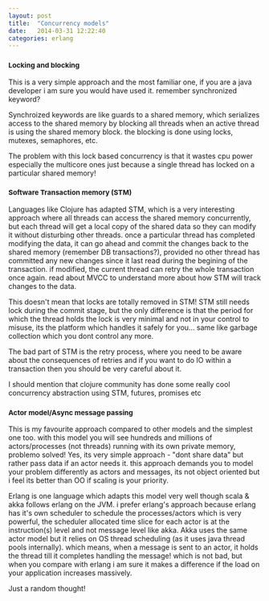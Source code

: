 ```yaml
---
layout: post
title:  "Concurrency models"
date:   2014-03-31 12:22:40
categories: erlang
---
```


<h3><small>Locking and blocking </small></h3>
This is a very simple approach and the most familiar one, if you are a java developer i am sure you would have used it. remember synchronized keyword?

Synchroized keywords are like guards to a shared memory, which serializes access to the shared memory by blocking all threads when an active thread is using the shared memory block. the blocking is done using locks, mutexes, semaphores, etc.

The problem with this lock based concurrency is that it wastes cpu power especially the multicore ones just because a single thread has locked on a particular shared memory! 


<h3><small>Software Transaction memory (STM)</small></h3>

Languages like Clojure has adapted STM, which is a very interesting approach where all threads can access the shared memory concurrently, but each thread will get a local copy of the shared data so they can modify it without disturbing other threads.
once a particular thread has completed modifying the data, it can go ahead and commit the changes back to the shared memory (remember DB transactions?), provided no other thread has committed any new changes since it last read during the begining of the transaction. if modified, the current thread can retry the whole transaction once again. read about MVCC to understand more about how STM will track changes to the data.

This doesn't mean that locks are totally removed in STM! STM still needs lock during the commit stage, but the only difference is that the period for which the thread holds the lock is very minimal and not in your control to misuse, its the platform which handles it safely for you... same like garbage collection which you dont control any more.

The bad part of STM is the retry process, where you need to be aware about the consequences of retries and if you want to do IO within a transaction then you should be very careful about it.

I should mention that clojure community has done some really cool concurrency abstraction using STM, futures, promises etc 

<h3><small>Actor model/Async message passing</small></h3>

This is my favourite approach compared to other models and the simplest one too. with this model you will see hundreds and millions of actors/processes (not threads) running with its own private memory, problemo solved! 
Yes, its very simple approach - "dont share data" but rather pass data if an actor needs it. this approach demands you to model your problem differently as actors and messages, its not object oriented but i feel its better than OO if scaling is your priority. 

Erlang is one language which adapts this model very well though scala & akka follows erlang on the JVM. i prefer erlang's approach because erlang has it's own scheduler to schedule the processes/actors which is very powerful, the scheduler allocated time slice for each actor is at the instruction(s) level and not message level like akka. 
Akka uses the same actor model but it relies on OS thread scheduling (as it uses java thread pools internally). which means, when a message is sent to an actor, it holds the thread till it completes handling the message! which is not bad, but when you compare with erlang i am sure it makes a difference if the load on your application increases massively.


Just a random thought!